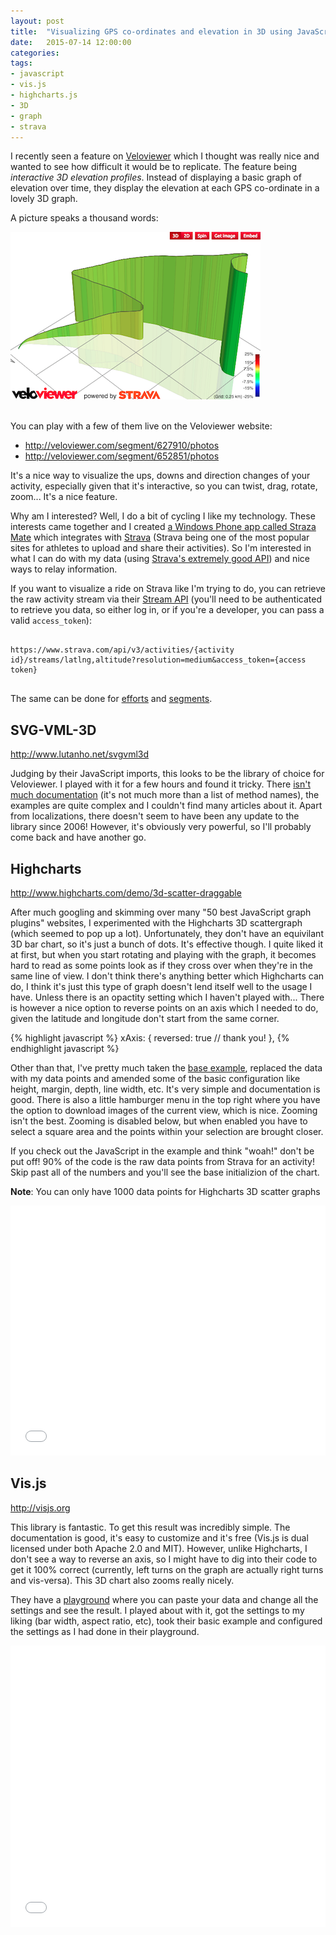```yaml
---
layout: post
title:  "Visualizing GPS co-ordinates and elevation in 3D using JavaScript"
date:   2015-07-14 12:00:00
categories:
tags:
- javascript
- vis.js
- highcharts.js
- 3D
- graph
- strava
---
```


I recently seen a feature on <a href="http://blog.veloviewer.com/interactive3d-elevation-profiles" target="_blank">Veloviewer</a> which I thought was really nice and wanted to see how difficult it would be to replicate. The feature being _interactive 3D elevation profiles_. Instead of displaying a basic graph of elevation over time, they display the elevation at each GPS co-ordinate in a lovely 3D graph.

A picture speaks a thousand words:

![veloviewer 3d profile](/images/veloviewer-3d-profile.png)

<br>
You can play with a few of them live on the Veloviewer website:

- <a href="http://veloviewer.com/segment/627910/photos" target="_blank">http://veloviewer.com/segment/627910/photos</a>
- <a href="http://veloviewer.com/segment/652851/photos" target="_blank">http://veloviewer.com/segment/652851/photos</a>

It's a nice way to visualize the ups, downs and direction changes of your activity, especially given that it's interactive, so you can twist, drag, rotate, zoom... It's a nice feature.

Why am I interested? Well, I do a bit of cycling I like my technology. These interests came together and I created <a href="https://www.microsoft.com/en-gb/store/apps/straza-mate/9nblggh0cn1r" target="_blank">a Windows Phone app called Straza Mate</a> which integrates with <a href="https://www.strava.com">Strava</a> (Strava being one of the most popular sites for athletes to upload and share their activities). So I'm interested in what I can do with my data (using <a href="http://strava.github.io/api/" target="_blank">Strava's extremely good API</a>) and nice ways to relay information.

If you want to visualize a ride on Strava like I'm trying to do, you can retrieve the raw activity stream via their <a href="http://strava.github.io/api/v3/streams/" target="_blank">Stream API</a> (you'll need to be authenticated to retrieve you data, so either log in, or if you're a developer, you can pass a valid <code>access_token</code>):

<pre>
<code>
https://www.strava.com/api/v3/activities/{activity id}/streams/latlng,altitude?resolution=medium&access_token={access token}
</code>
</pre>

The same can be done for <a href="http://strava.github.io/api/v3/streams/#effort" target="_blank">efforts</a> and <a href="http://strava.github.io/api/v3/streams/#segment" target="_blank">segments</a>.

<h2>SVG-VML-3D</h2>
<a href="http://www.lutanho.net/svgvml3d">http://www.lutanho.net/svgvml3d</a>

Judging by their JavaScript imports, this looks to be the library of choice for Veloviewer. I played with it for a few hours and found it tricky. There <a href="http://www.lutanho.net/svgvml3d/svgvml3d_doc.html" target="_blank">isn't much documentation</a> (it's not much more than a list of method names), the examples are quite complex and I couldn't find many articles about it. Apart from localizations, there doesn't seem to have been any update to the library since 2006! However, it's obviously very powerful, so I'll probably come back and have another go.


<h2>Highcharts</h2>

<a href="http://www.highcharts.com/demo/3d-scatter-draggable">http://www.highcharts.com/demo/3d-scatter-draggable</a>

After much googling and skimming over many "50 best JavaScript graph plugins" websites, I experimented with the Highcharts 3D scattergraph (which seemed to pop up a lot). Unfortunately, they don't have an equivilant 3D bar chart, so it's just a bunch of dots. It's effective though. I quite liked it at first, but when you start rotating and playing with the graph, it becomes hard to read as some points look as if they cross over when they're in the same line of view. I don't think there's anything better which Highcharts can do, I think it's just this type of graph doesn't lend itself well to the usage I have. Unless there is an opactity setting which I haven't played with... There is however a nice option to reverse points on an axis which I needed to do, given the latitude and longitude don't start from the same corner.

{% highlight javascript %}
xAxis: {
    reversed: true // thank you!
},
{% endhighlight javascript %}


Other than that, I've pretty much taken the <a href="http://jsfiddle.net/gh/get/jquery/1.9.1/highslide-software/highcharts.com/tree/master/samples/highcharts/demo/3d-scatter-draggable/" target="_blank">base example</a>, replaced the data with my data points and amended some of the basic configuration like height, margin, depth, line width, etc. It's very simple and documentation is good. There is also a little hamburger menu in the top right where you have the option to download images of the current view, which is nice. Zooming isn't the best. Zooming is disabled below, but when enabled you have to select a square area and the points within your selection are brought closer.

If you check out the JavaScript in the example and think "woah!" don't be put off! 90% of the code is the raw data points from Strava for an activity! Skip past all of the numbers and you'll see the base initializion of the chart.

<b>Note</b>: You can only have 1000 data points for Highcharts 3D scatter graphs

<iframe width="100%" height="400" src="//jsfiddle.net/spencerooni/wgqemr8v/11/embedded/result,js,resources,html,css" allowfullscreen="allowfullscreen" frameborder="0"></iframe>

<br>

<h2>Vis.js</h2>
<a href="http://visjs.org">http://visjs.org</a>

This library is fantastic. To get this result was incredibly simple. The documentation is good, it's easy to customize and it's free (Vis.js is dual licensed under both Apache 2.0 and MIT). However, unlike Highcharts, I don't see a way to reverse an axis, so I might have to dig into their code to get it 100% correct (currently, left turns on the graph are actually right turns and vis-versa). This 3D chart also zooms really nicely.

They have a <a href="http://visjs.org/examples/graph3d/playground/index.html" target="_blank">playground</a> where you can paste your data and change all the settings and see the result. I played about with it, got the settings to my liking (bar width, aspect ratio, etc), took their basic example and configured the settings as I had done in their playground.

<iframe width="100%" height="450" src="//jsfiddle.net/spencerooni/tgaLjjdq/2/embedded/result,js,resources,html" allowfullscreen="allowfullscreen" frameborder="0"></iframe>

